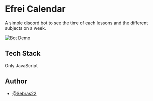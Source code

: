 # Efrei Calendar

A simple discord bot to see the time of each lessons and the different subjects on a week. 

![Bot Demo](https://media2.giphy.com/media/v1.Y2lkPTc5MGI3NjExN280b3ZqdzB0bWNwNXoxa3VvaHplYmJqMW92d3RpdHRwdzVjcXo4ZyZlcD12MV9pbnRlcm5hbF9naWZfYnlfaWQmY3Q9Zw/2TTgZU8oRLyaIQvNjs/giphy.gif)


## Tech Stack

Only JavaScript


## Author

- [@Sebras22](https://github.com/Sebras22)

